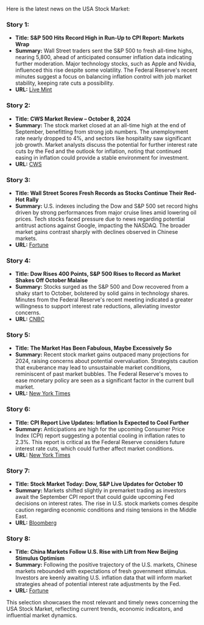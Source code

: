 Here is the latest news on the USA Stock Market:

### Story 1:
- **Title:** **S&P 500 Hits Record High in Run-Up to CPI Report: Markets Wrap**
- **Summary:** Wall Street traders sent the S&P 500 to fresh all-time highs, nearing 5,800, ahead of anticipated consumer inflation data indicating further moderation. Major technology stocks, such as Apple and Nvidia, influenced this rise despite some volatility. The Federal Reserve's recent minutes suggest a focus on balancing inflation control with job market stability, keeping rate cuts a possibility.
- **URL:** [Live Mint](https://www.livemint.com/news/sp-500-hits-record-high-in-run-up-to-cpi-report-markets-wrap-11728506780386.html)

### Story 2:
- **Title:** **CWS Market Review – October 8, 2024**
- **Summary:** The stock market closed at an all-time high at the end of September, benefitting from strong job numbers. The unemployment rate nearly dropped to 4%, and sectors like hospitality saw significant job growth. Market analysts discuss the potential for further interest rate cuts by the Fed and the outlook for inflation, noting that continued easing in inflation could provide a stable environment for investment.
- **URL:** [CWS](https://cws.substack.com/p/cws-market-review-october-8-2024)

### Story 3:
- **Title:** **Wall Street Scores Fresh Records as Stocks Continue Their Red-Hot Rally**
- **Summary:** U.S. indexes including the Dow and S&P 500 set record highs driven by strong performances from major cruise lines amid lowering oil prices. Tech stocks faced pressure due to news regarding potential antitrust actions against Google, impacting the NASDAQ. The broader market gains contrast sharply with declines observed in Chinese markets.
- **URL:** [Fortune](https://fortune.com/2024/10/09/stock-market-today-dow-sp500-nasdaq-records/)

### Story 4:
- **Title:** **Dow Rises 400 Points, S&P 500 Rises to Record as Market Shakes Off October Malaise**
- **Summary:** Stocks surged as the S&P 500 and Dow recovered from a shaky start to October, bolstered by solid gains in technology shares. Minutes from the Federal Reserve's recent meeting indicated a greater willingness to support interest rate reductions, alleviating investor concerns.
- **URL:** [CNBC](https://www.cnbc.com/2024/10/08/stock-market-today-live-updates.html)

### Story 5:
- **Title:** **The Market Has Been Fabulous, Maybe Excessively So**
- **Summary:** Recent stock market gains outpaced many projections for 2024, raising concerns about potential overvaluation. Strategists caution that exuberance may lead to unsustainable market conditions, reminiscent of past market bubbles. The Federal Reserve's moves to ease monetary policy are seen as a significant factor in the current bull market.
- **URL:** [New York Times](https://www.nytimes.com/2024/10/11/business/stocks-investing-bull-market.html)

### Story 6:
- **Title:** **CPI Report Live Updates: Inflation Is Expected to Cool Further**
- **Summary:** Anticipations are high for the upcoming Consumer Price Index (CPI) report suggesting a potential cooling in inflation rates to 2.3%. This report is critical as the Federal Reserve considers future interest rate cuts, which could further affect market conditions.
- **URL:** [New York Times](https://www.nytimes.com/live/2024/10/10/business/cpi-inflation-fed)

### Story 7:
- **Title:** **Stock Market Today: Dow, S&P Live Updates for October 10**
- **Summary:** Markets shifted slightly in premarket trading as investors await the September CPI report that could guide upcoming Fed decisions on interest rates. The rise in U.S. stock markets comes despite caution regarding economic conditions and rising tensions in the Middle East.
- **URL:** [Bloomberg](https://www.bloomberg.com/news/articles/2024-10-09/stock-market-today-dow-s-p-live-updates?srnd=phx-markets)

### Story 8:
- **Title:** **China Markets Follow U.S. Rise with Lift from New Beijing Stimulus Optimism**
- **Summary:** Following the positive trajectory of the U.S. markets, Chinese markets rebounded with expectations of fresh government stimulus. Investors are keenly awaiting U.S. inflation data that will inform market strategies ahead of potential interest rate adjustments by the Fed.
- **URL:** [Fortune](https://fortune.com/2024/10/10/premarket-stock-futures-dow-sp500-nasdaq-13/)

This selection showcases the most relevant and timely news concerning the USA Stock Market, reflecting current trends, economic indicators, and influential market dynamics.